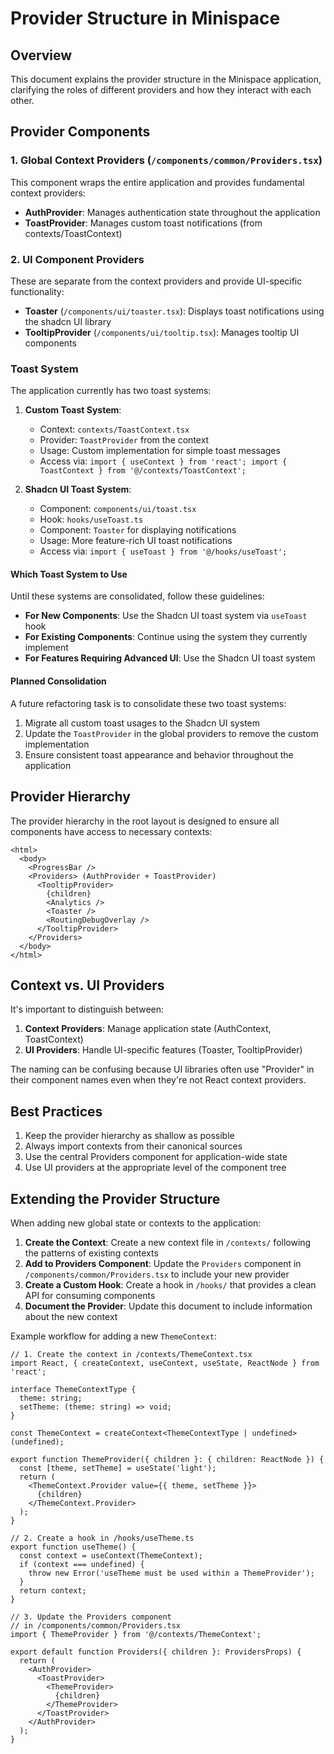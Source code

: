 # Provider Structure in Minispace

## Overview

This document explains the provider structure in the Minispace application, clarifying the roles of different providers and how they interact with each other.

## Provider Components

### 1. Global Context Providers (`/components/common/Providers.tsx`)

This component wraps the entire application and provides fundamental context providers:

- **AuthProvider**: Manages authentication state throughout the application
- **ToastProvider**: Manages custom toast notifications (from contexts/ToastContext)

### 2. UI Component Providers

These are separate from the context providers and provide UI-specific functionality:

- **Toaster** (`/components/ui/toaster.tsx`): Displays toast notifications using the shadcn UI library
- **TooltipProvider** (`/components/ui/tooltip.tsx`): Manages tooltip UI components

### Toast System

The application currently has two toast systems:

1. **Custom Toast System**:
   - Context: `contexts/ToastContext.tsx`
   - Provider: `ToastProvider` from the context
   - Usage: Custom implementation for simple toast messages
   - Access via: `import { useContext } from 'react'; import { ToastContext } from '@/contexts/ToastContext';`

2. **Shadcn UI Toast System**:
   - Component: `components/ui/toast.tsx`
   - Hook: `hooks/useToast.ts`
   - Component: `Toaster` for displaying notifications
   - Usage: More feature-rich UI toast notifications
   - Access via: `import { useToast } from '@/hooks/useToast';`

#### Which Toast System to Use

Until these systems are consolidated, follow these guidelines:

- **For New Components**: Use the Shadcn UI toast system via `useToast` hook
- **For Existing Components**: Continue using the system they currently implement
- **For Features Requiring Advanced UI**: Use the Shadcn UI toast system

#### Planned Consolidation

A future refactoring task is to consolidate these two toast systems:

1. Migrate all custom toast usages to the Shadcn UI system
2. Update the `ToastProvider` in the global providers to remove the custom implementation
3. Ensure consistent toast appearance and behavior throughout the application

## Provider Hierarchy

The provider hierarchy in the root layout is designed to ensure all components have access to necessary contexts:

```
<html>
  <body>
    <ProgressBar />
    <Providers> (AuthProvider + ToastProvider)
      <TooltipProvider>
        {children}
        <Analytics />
        <Toaster />
        <RoutingDebugOverlay />
      </TooltipProvider>
    </Providers>
  </body>
</html>
```

## Context vs. UI Providers

It's important to distinguish between:

1. **Context Providers**: Manage application state (AuthContext, ToastContext)
2. **UI Providers**: Handle UI-specific features (Toaster, TooltipProvider)

The naming can be confusing because UI libraries often use "Provider" in their component names even when they're not React context providers.

## Best Practices

1. Keep the provider hierarchy as shallow as possible
2. Always import contexts from their canonical sources
3. Use the central Providers component for application-wide state
4. Use UI providers at the appropriate level of the component tree

## Extending the Provider Structure

When adding new global state or contexts to the application:

1. **Create the Context**: Create a new context file in `/contexts/` following the patterns of existing contexts
2. **Add to Providers Component**: Update the `Providers` component in `/components/common/Providers.tsx` to include your new provider
3. **Create a Custom Hook**: Create a hook in `/hooks/` that provides a clean API for consuming components
4. **Document the Provider**: Update this document to include information about the new context

Example workflow for adding a new `ThemeContext`:

```tsx
// 1. Create the context in /contexts/ThemeContext.tsx
import React, { createContext, useContext, useState, ReactNode } from 'react';

interface ThemeContextType {
  theme: string;
  setTheme: (theme: string) => void;
}

const ThemeContext = createContext<ThemeContextType | undefined>(undefined);

export function ThemeProvider({ children }: { children: ReactNode }) {
  const [theme, setTheme] = useState('light');
  return (
    <ThemeContext.Provider value={{ theme, setTheme }}>
      {children}
    </ThemeContext.Provider>
  );
}

// 2. Create a hook in /hooks/useTheme.ts
export function useTheme() {
  const context = useContext(ThemeContext);
  if (context === undefined) {
    throw new Error('useTheme must be used within a ThemeProvider');
  }
  return context;
}

// 3. Update the Providers component
// in /components/common/Providers.tsx
import { ThemeProvider } from '@/contexts/ThemeContext';

export default function Providers({ children }: ProvidersProps) {
  return (
    <AuthProvider>
      <ToastProvider>
        <ThemeProvider>
          {children}
        </ThemeProvider>
      </ToastProvider>
    </AuthProvider>
  );
}
```
